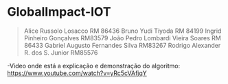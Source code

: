 # GlobalImpact-IOT

>Alice Russolo Losacco        	         RM 86436
>Bruno Yudi Tiyoda		                   RM 84199
>Ingrid Pinheiro Gonçalves              RM83579
>João Pedro Lombardi Vieira Soares      RM 86433
>Gabriel Augusto Fernandes Silva        RM83267 
>Rodrigo Alexander R. dos S. Junior     RM85576

-Video onde está a explicação e demonstração do algoritmo: https://www.youtube.com/watch?v=yRc5cVAfjqY
